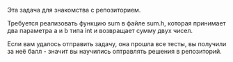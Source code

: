 Эта задача для знакомства с репозиторием. 

Требуется реализовать функцию sum в файле sum.h, которая принимает два параметра a и b типа int и возвращает сумму двух чисел.

Если вам удалось отправить задачу, она прошла все тесты, вы получили за неё балл - значит вы научились оптравлять решения в репозиторий.
